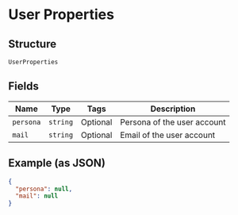 
# User Properties

## Structure

`UserProperties`

## Fields

| Name | Type | Tags | Description |
|  --- | --- | --- | --- |
| `persona` | `string` | Optional | Persona of the user account |
| `mail` | `string` | Optional | Email of the user account |

## Example (as JSON)

```json
{
  "persona": null,
  "mail": null
}
```

